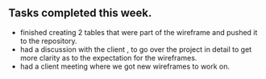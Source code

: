## Tasks completed this week.
- finished creating 2 tables that were part of the wireframe and pushed it to the repository.
- had a discussion with the client , to go over the project in detail to get more clarity as to the expectation for the wireframes.
- had a client meeting where we got new wireframes to work on. 
